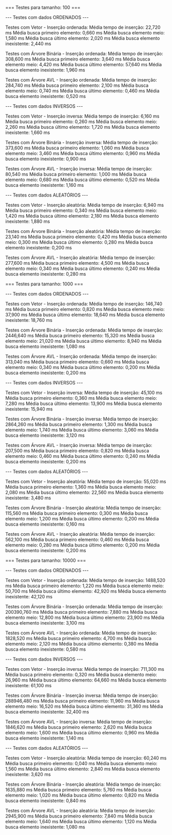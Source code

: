 
=== Testes para tamanho: 100 ===

--- Testes com dados ORDENADOS ---

Testes com Vetor - Inserção ordenada:
Média tempo de inserção: 22,720 ms
Média busca primeiro elemento: 0,660 ms
Média busca elemento meio: 1,580 ms
Média busca último elemento: 2,020 ms
Média busca elemento inexistente: 2,440 ms

Testes com Árvore Binária - Inserção ordenada:
Média tempo de inserção: 308,600 ms
Média busca primeiro elemento: 3,640 ms
Média busca elemento meio: 4,420 ms
Média busca último elemento: 57,640 ms
Média busca elemento inexistente: 1,960 ms

Testes com Árvore AVL - Inserção ordenada:
Média tempo de inserção: 284,740 ms
Média busca primeiro elemento: 2,100 ms
Média busca elemento meio: 0,740 ms
Média busca último elemento: 0,460 ms
Média busca elemento inexistente: 0,520 ms

--- Testes com dados INVERSOS ---

Testes com Vetor - Inserção inversa:
Média tempo de inserção: 6,160 ms
Média busca primeiro elemento: 0,260 ms
Média busca elemento meio: 2,260 ms
Média busca último elemento: 1,720 ms
Média busca elemento inexistente: 1,660 ms

Testes com Árvore Binária - Inserção inversa:
Média tempo de inserção: 373,600 ms
Média busca primeiro elemento: 1,060 ms
Média busca elemento meio: 3,460 ms
Média busca último elemento: 0,960 ms
Média busca elemento inexistente: 0,900 ms

Testes com Árvore AVL - Inserção inversa:
Média tempo de inserção: 80,540 ms
Média busca primeiro elemento: 1,000 ms
Média busca elemento meio: 0,680 ms
Média busca último elemento: 0,520 ms
Média busca elemento inexistente: 1,160 ms

--- Testes com dados ALEATÓRIOS ---

Testes com Vetor - Inserção aleatória:
Média tempo de inserção: 6,940 ms
Média busca primeiro elemento: 0,340 ms
Média busca elemento meio: 1,420 ms
Média busca último elemento: 2,180 ms
Média busca elemento inexistente: 1,880 ms

Testes com Árvore Binária - Inserção aleatória:
Média tempo de inserção: 23,140 ms
Média busca primeiro elemento: 0,420 ms
Média busca elemento meio: 0,300 ms
Média busca último elemento: 0,280 ms
Média busca elemento inexistente: 0,200 ms

Testes com Árvore AVL - Inserção aleatória:
Média tempo de inserção: 277,600 ms
Média busca primeiro elemento: 4,500 ms
Média busca elemento meio: 0,340 ms
Média busca último elemento: 0,240 ms
Média busca elemento inexistente: 0,280 ms

=== Testes para tamanho: 1000 ===

--- Testes com dados ORDENADOS ---

Testes com Vetor - Inserção ordenada:
Média tempo de inserção: 146,740 ms
Média busca primeiro elemento: 0,820 ms
Média busca elemento meio: 37,900 ms
Média busca último elemento: 18,640 ms
Média busca elemento inexistente: 18,760 ms

Testes com Árvore Binária - Inserção ordenada:
Média tempo de inserção: 2446,640 ms
Média busca primeiro elemento: 15,320 ms
Média busca elemento meio: 21,020 ms
Média busca último elemento: 8,940 ms
Média busca elemento inexistente: 1,080 ms

Testes com Árvore AVL - Inserção ordenada:
Média tempo de inserção: 313,040 ms
Média busca primeiro elemento: 0,660 ms
Média busca elemento meio: 0,340 ms
Média busca último elemento: 0,200 ms
Média busca elemento inexistente: 0,200 ms

--- Testes com dados INVERSOS ---

Testes com Vetor - Inserção inversa:
Média tempo de inserção: 45,100 ms
Média busca primeiro elemento: 0,360 ms
Média busca elemento meio: 7,280 ms
Média busca último elemento: 13,900 ms
Média busca elemento inexistente: 15,940 ms

Testes com Árvore Binária - Inserção inversa:
Média tempo de inserção: 2864,260 ms
Média busca primeiro elemento: 1,300 ms
Média busca elemento meio: 1,740 ms
Média busca último elemento: 3,060 ms
Média busca elemento inexistente: 3,120 ms

Testes com Árvore AVL - Inserção inversa:
Média tempo de inserção: 207,500 ms
Média busca primeiro elemento: 0,820 ms
Média busca elemento meio: 0,460 ms
Média busca último elemento: 0,240 ms
Média busca elemento inexistente: 0,200 ms

--- Testes com dados ALEATÓRIOS ---

Testes com Vetor - Inserção aleatória:
Média tempo de inserção: 55,020 ms
Média busca primeiro elemento: 1,360 ms
Média busca elemento meio: 2,080 ms
Média busca último elemento: 22,560 ms
Média busca elemento inexistente: 3,480 ms

Testes com Árvore Binária - Inserção aleatória:
Média tempo de inserção: 115,560 ms
Média busca primeiro elemento: 0,300 ms
Média busca elemento meio: 1,200 ms
Média busca último elemento: 0,200 ms
Média busca elemento inexistente: 0,160 ms

Testes com Árvore AVL - Inserção aleatória:
Média tempo de inserção: 562,100 ms
Média busca primeiro elemento: 0,460 ms
Média busca elemento meio: 0,280 ms
Média busca último elemento: 0,200 ms
Média busca elemento inexistente: 0,200 ms

=== Testes para tamanho: 10000 ===

--- Testes com dados ORDENADOS ---

Testes com Vetor - Inserção ordenada:
Média tempo de inserção: 1488,520 ms
Média busca primeiro elemento: 1,220 ms
Média busca elemento meio: 50,700 ms
Média busca último elemento: 42,920 ms
Média busca elemento inexistente: 42,120 ms

Testes com Árvore Binária - Inserção ordenada:
Média tempo de inserção: 200390,760 ms
Média busca primeiro elemento: 7,880 ms
Média busca elemento meio: 12,800 ms
Média busca último elemento: 23,900 ms
Média busca elemento inexistente: 3,100 ms

Testes com Árvore AVL - Inserção ordenada:
Média tempo de inserção: 1828,520 ms
Média busca primeiro elemento: 4,700 ms
Média busca elemento meio: 2,120 ms
Média busca último elemento: 0,380 ms
Média busca elemento inexistente: 0,580 ms

--- Testes com dados INVERSOS ---

Testes com Vetor - Inserção inversa:
Média tempo de inserção: 711,300 ms
Média busca primeiro elemento: 0,320 ms
Média busca elemento meio: 26,960 ms
Média busca último elemento: 64,660 ms
Média busca elemento inexistente: 61,100 ms

Testes com Árvore Binária - Inserção inversa:
Média tempo de inserção: 288946,480 ms
Média busca primeiro elemento: 11,960 ms
Média busca elemento meio: 16,520 ms
Média busca último elemento: 31,360 ms
Média busca elemento inexistente: 32,400 ms

Testes com Árvore AVL - Inserção inversa:
Média tempo de inserção: 1846,620 ms
Média busca primeiro elemento: 2,620 ms
Média busca elemento meio: 1,600 ms
Média busca último elemento: 0,960 ms
Média busca elemento inexistente: 1,140 ms

--- Testes com dados ALEATÓRIOS ---

Testes com Vetor - Inserção aleatória:
Média tempo de inserção: 60,240 ms
Média busca primeiro elemento: 0,040 ms
Média busca elemento meio: 1,560 ms
Média busca último elemento: 2,840 ms
Média busca elemento inexistente: 3,620 ms

Testes com Árvore Binária - Inserção aleatória:
Média tempo de inserção: 1635,880 ms
Média busca primeiro elemento: 5,760 ms
Média busca elemento meio: 1,020 ms
Média busca último elemento: 0,820 ms
Média busca elemento inexistente: 0,840 ms

Testes com Árvore AVL - Inserção aleatória:
Média tempo de inserção: 2945,900 ms
Média busca primeiro elemento: 7,840 ms
Média busca elemento meio: 1,640 ms
Média busca último elemento: 1,120 ms
Média busca elemento inexistente: 1,080 ms